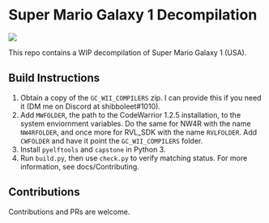 # Super Mario Galaxy 1 Decompilation

<img src="https://img.shields.io/badge/dynamic/json?color=blue&label=decompiled&query=linesPercent&url=https%3A%2F%2Fraw.githubusercontent.com/shibbo/Petari/master/data/percent.json" />

This repo contains a WIP decompilation of Super Mario Galaxy 1 (USA).

## Build Instructions

1. Obtain a copy of the `GC_WII_COMPILERS` zip. I can provide this if you need it (DM me on Discord at shibboleet#1010). 
2. Add `MWFOLDER`, the path to the CodeWarrior 1.2.5 installation, to the system enviornment variables. Do the same for NW4R with the name `NW4RFOLDER`, and once more for RVL_SDK with the name `RVLFOLDER`. Add `CWFOLDER` and have it point the `GC_WII_COMPILERS` folder.
3. Install `pyelftools` and `capstone` in Python 3.
4. Run `build.py`, then use `check.py` to verify matching status. For more information, see docs/Contributing.

## Contributions

Contributions and PRs are welcome.